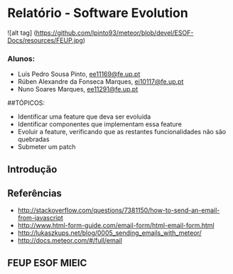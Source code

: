 # Relatório - Software Evolution

![alt tag] (https://github.com/lpinto93/meteor/blob/devel/ESOF-Docs/resources/FEUP.jpg)

### Alunos:
* Luís Pedro Sousa Pinto, ee11169@fe.up.pt
* Rúben Alexandre da Fonseca Marques, ei10117@fe.up.pt 
* Nuno Soares Marques, ee11291@fe.up.pt

##TÓPICOS:
* Identificar uma feature que deva ser evoluida
* Identificar componentes que implementam essa feature
* Evoluir a feature, verificando que as restantes funcionalidades não são quebradas
* Submeter um patch

## Introdução

## Referências

* http://stackoverflow.com/questions/7381150/how-to-send-an-email-from-javascript
* http://www.html-form-guide.com/email-form/html-email-form.html
* http://lukaszkups.net/blog/0005_sending_emails_with_meteor/
* http://docs.meteor.com/#/full/email


## FEUP ESOF MIEIC

